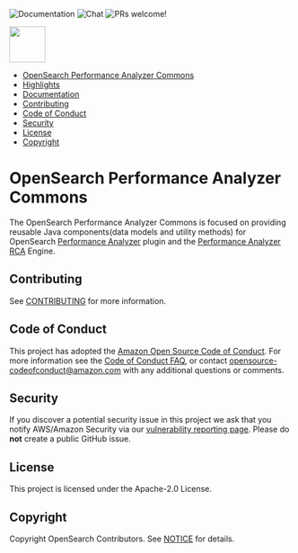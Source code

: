 ![Documentation](https://img.shields.io/badge/api-reference-blue.svg)
![Chat](https://img.shields.io/badge/chat-on%20forums-blue)
![PRs welcome!](https://img.shields.io/badge/PRs-welcome!-success)

<img src="https://opensearch.org/assets/brand/SVG/Logo/opensearch_logo_default.svg" height="64px"/>

- [OpenSearch Performance Analyzer Commons](#opensearch-performance-analyzer-commons)
- [Highlights](#highlights)
- [Documentation](#documentation)
- [Contributing](#contributing)
- [Code of Conduct](#code-of-conduct)
- [Security](#security)
- [License](#license)
- [Copyright](#copyright)

# OpenSearch Performance Analyzer Commons

The OpenSearch Performance Analyzer Commons is focused on providing reusable Java components(data models and utility methods) for OpenSearch [Performance Analyzer](https://github.com/opensearch-project/performance-analyzer) plugin and the [Performance Analyzer RCA](https://github.com/opensearch-project/performance-analyzer-rca) Engine.

## Contributing

See [CONTRIBUTING](CONTRIBUTING.md#security-issue-notifications) for more information.

## Code of Conduct

This project has adopted the [Amazon Open Source Code of Conduct](CODE_OF_CONDUCT.md). For more information see the [Code of Conduct FAQ](https://aws.github.io/code-of-conduct-faq), or contact [opensource-codeofconduct@amazon.com](mailto:opensource-codeofconduct@amazon.com) with any additional questions or comments.

## Security

If you discover a potential security issue in this project we ask that you notify AWS/Amazon Security via our [vulnerability reporting page](http://aws.amazon.com/security/vulnerability-reporting/). Please do **not** create a public GitHub issue.

## License

This project is licensed under the Apache-2.0 License.

## Copyright

Copyright OpenSearch Contributors. See [NOTICE](NOTICE) for details.
